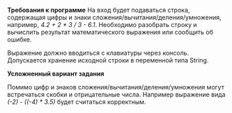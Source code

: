 **Требования к программе**
На вход будет подаваться строка, содержащая цифры и знаки сложения/вычитания/деления/умножения, например, _4.2 + 2 * 3 / 3 - 6.1_.
Необходимо разобрать строку и вычислить результат математического выражения или сообщить об ошибке.

Выражение должно вводиться с клавиатуры через консоль.
Допускается хранение исходной строки в переменной типа String.


**Усложненный вариант задания**

Помимо цифр и знаков сложения/вычитания/деления/умножения могут встречаться скобки и отрицательные числа.
Например выражение вида _(-2) - ((-4) * 3.5)_ будет считаться корректным.